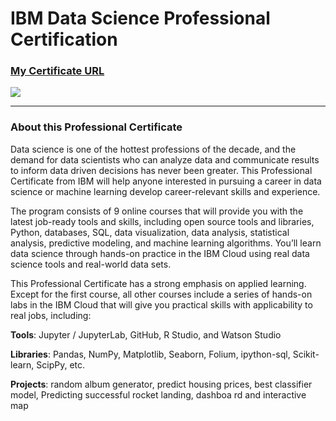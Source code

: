 # IBM Data Science Professional Certification
### [My Certificate URL](https://www.credly.com/badges/3d21862b-6111-4e4c-9067-bdee669f8719/public_url)
[![](https://github.com/Jackch56/IBM_Data_Science_Professional_Certification/blob/main/img/Professional_Certificate_-_Data_Science.png)](https://www.credly.com/badges/3d21862b-6111-4e4c-9067-bdee669f8719/public_url)

---

### About this Professional Certificate

Data science is one of the hottest professions of the decade, and the demand for data scientists who can analyze data and communicate results to inform data driven decisions has never been greater. This Professional Certificate from IBM will help anyone interested in pursuing a career in data science or machine learning develop career-relevant skills and experience. 

The program consists of 9 online courses that will provide you with the latest job-ready tools and skills, including open source tools and libraries, Python, databases, SQL, data visualization, data analysis, statistical analysis, predictive modeling, and machine learning algorithms. You’ll learn data science through hands-on practice in the IBM Cloud using real data science tools and real-world data sets.

This Professional Certificate has a strong emphasis on applied learning. Except for the first course, all other courses include a series of hands-on labs in the IBM Cloud that will give you practical skills with applicability to real jobs, including: 

**Tools**: Jupyter / JupyterLab, GitHub, R Studio, and Watson Studio 

**Libraries**: Pandas, NumPy, Matplotlib, Seaborn, Folium, ipython-sql, Scikit-learn, ScipPy, etc. 

**Projects**: random album generator, predict housing prices, best classifier model, Predicting successful rocket landing, dashboa rd and interactive map
